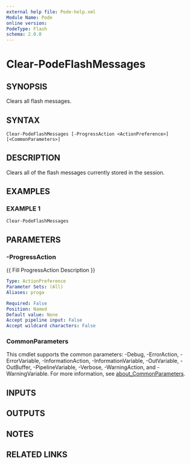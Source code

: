 ```yaml
---
external help file: Pode-help.xml
Module Name: Pode
online version:
PodeType: Flash
schema: 2.0.0
---
```


# Clear-PodeFlashMessages

## SYNOPSIS
Clears all flash messages.

## SYNTAX

```
Clear-PodeFlashMessages [-ProgressAction <ActionPreference>] [<CommonParameters>]
```

## DESCRIPTION
Clears all of the flash messages currently stored in the session.

## EXAMPLES

### EXAMPLE 1
```
Clear-PodeFlashMessages
```

## PARAMETERS

### -ProgressAction
{{ Fill ProgressAction Description }}

```yaml
Type: ActionPreference
Parameter Sets: (All)
Aliases: proga

Required: False
Position: Named
Default value: None
Accept pipeline input: False
Accept wildcard characters: False
```

### CommonParameters
This cmdlet supports the common parameters: -Debug, -ErrorAction, -ErrorVariable, -InformationAction, -InformationVariable, -OutVariable, -OutBuffer, -PipelineVariable, -Verbose, -WarningAction, and -WarningVariable. For more information, see [about_CommonParameters](http://go.microsoft.com/fwlink/?LinkID=113216).

## INPUTS

## OUTPUTS

## NOTES

## RELATED LINKS
